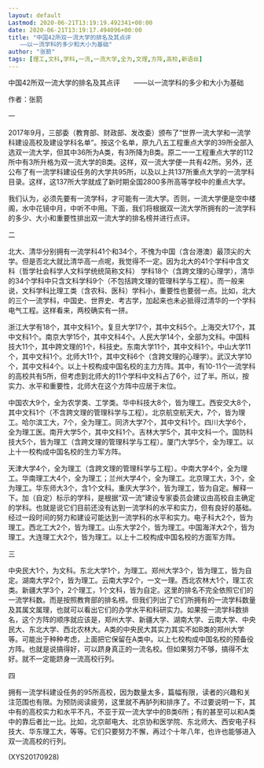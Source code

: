 ```yaml
---
layout: default
Lastmod: 2020-06-21T13:19:19.492341+00:00
date: 2020-06-21T13:19:17.494096+00:00
title: "中国42所双一流大学的排名及其点评
　　——以一流学科的多少和大小为基础"
author: "张箭"
tags: [理工,文科,学科,一流,一流大学,全为,文理,方阵,高校,新语丝]
---
```


中国42所双一流大学的排名及其点评　　——以一流学科的多少和大小为基础

作者：张箭

一

2017年9月，三部委（教育部、财政部、发改委）颁布了“世界一流大学和一流学科建设高校及建设学科名单”。按这个名单，原九八五工程重点大学的39所全部入选双一流大学，但其中36所为A类，有3所降为B类。原二一一工程重点大学的112所中有3所升格为双一流大学的B类。这样，双一流大学便一共有42所。另外，还公布了有一流学科建设任务的大学共95所，以及以上共137所重点大学的一流学科目录。这样，这137所大学就成了新时期全国2800多所高等学校中的重点大学。

我们认为，必须先要有一流学科，才可能有一流大学。否则，一流大学便是空中楼阁，水中花镜中月，中听不中用。下面，我们将根据双一流大学所拥有的一流学科的多少、大小和重要性排出双一流大学的排名榜并进行点评。

二

北大、清华分别拥有一流学科41个和34个，不愧为中国（含台港澳）最顶尖的大学。但是否北大就比清华高一点呢，我觉得不一定。因为北大的41个学科中含文科（哲学社会科学人文科学统统简称文科） 学科18个（含跨文理的心理学），清华的34个学科中只含文科学科9个（不包括跨文理的管理科学与工程）。而一般来说，文科学科比理工类（含农科、医科）学科小，重要性也要弱一点。比如，北大的三个一流学科，中国史、世界史、考古学，加起来也未必抵得过清华的一个学科电气工程。这样看来，两校确实有一拼。

浙江大学有18个，其中文科1个。复旦大学17个，其中文科5个。上海交大17个，其中文科1个。南京大学15个，其中文科4个。人民大学14个，全部为文科。中国科技大11个，其中跨文理的1个，科技史。东南大学11个，其中文科1个。中山大学11个，其中文科1个。北师大11个，其中文科6个（含跨文理的心理学）。武汉大学10个，其中文科4个。以上十校构成中国名校的主力方阵。其中，有10-11个一流学科的高校共有5所，但考虑到北师大的11个学科中文科占了6个，过了半。所以，按实力、水平和重要性，北师大在这个方阵中应居于末位。

中国农大9个，全为农学类、工学类。华中科技大8个，皆为理工。西安交大8个，其中文科1个（不含跨文理的管理科学与工程）。北京航空航天大，7个，皆为理工。哈尔滨工大，7个，全为理工。同济大学7个，其中文科1个。四川大学6个，全为理工医。南开大学5个，其中文科1个。吉林大学5个，其中文科一个。国防科技大5个，皆为理工（含跨文理的管理科学与工程）。厦门大学5个，全为理工。以上十一校构成中国名校的生力军方阵。

天津大学4个，全为理工（含跨文理的管理科学与工程）。中南大学4个，全为理工。华南理工大4个，全为理工；兰州大学4个，全为理工。北京理工大，3个，全为理工。华东师大3个，含1个文科。重庆大学3个，皆为理工，皆为自定。解释一下。加（自定）标示的学科，是根据“双一流”建设专家委员会建议由高校自主确定的学科。也就是说它们目前还没有达到一流学科的水平和实力，但有良好的基础。经过一段时间的努力和建设可能达到一流学科的水平和实力。电子科大2个，皆为理工。西北工大2个，皆为理工。山东大学2个，皆为理工。中国海洋大2个，皆为理工。大连理工大2个，皆为理工。以上十二校构成中国名校的方面军方阵。

三

中央民大1个，为文科。东北大学1个，为理工。郑州大学3个，皆为理工，皆为自定。湖南大学2个，皆为理工。云南大学2个，一文一理。西北农林大1个，理工农类。新疆大学3个，2个理工，1个文科，皆为自定。这里的排名不完全依照它们的一流学科数。而是按照教育部的排名榜。但我们列出了它们所拥有的一流学科数量及其属文属理，也就可以看出它们的办学水平和科研实力。如果按一流学科数排名，这个方阵的顺序就应该是，郑州大学、新疆大学、湖南大学、云南大学、中央民大、东北大学、西北农林大。A类的中央民大其实力其实不如B类的郑州大学等。可能出于种种考虑，上面把它保留在A类中。以上七校构成中国名校的预备役方阵。也就是说搞得好，可以跻身真正的一流名校。但如果努力不够，搞得不太好。就不一定能跻身一流高校行列。

四

拥有一流学科建设任务的95所高校，因为数量太多，篇幅有限，读者的兴趣和关注范围也有限。为预防阅读疲劳，这里就不再胪列和排序了。不过要说明一下，其中有的高校实力和水平不凡，不亚于双一流大学中的B类6所；有的甚至可以和A类中的靠后者比一比。比如，北京邮电大、北京协和医学院、东北师大、西安电子科技大、华东理工大，等等。它们只要努力不懈，再过个十年八年，也许也能够进入双一流高校的行列。

(XYS20170928)

